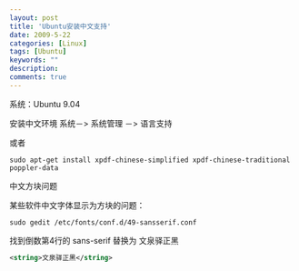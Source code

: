 ```yaml
---
layout: post
title: 'Ubuntu安装中文支持'
date: 2009-5-22
categories: [Linux]
tags: [Ubuntu]
keywords: ""
description: 
comments: true
---
```

系统：Ubuntu 9.04

安装中文环境
系统－> 系统管理 －> 语言支持

或者

```
sudo apt-get install xpdf-chinese-simplified xpdf-chinese-traditional poppler-data
```
中文方块问题

某些软件中文字体显示为方块的问题：

```
sudo gedit /etc/fonts/conf.d/49-sansserif.conf
```
找到倒数第4行的 sans-serif 替换为 文泉驿正黑

``` xml
<string>文泉驿正黑</string>
```
